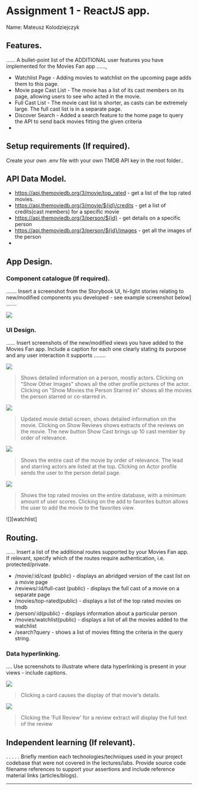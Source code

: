 # Assignment 1 - ReactJS app.

Name: Mateusz Kolodziejczyk

## Features.

...... A bullet-point list of the ADDITIONAL user features you have implemented for the  Movies Fan app ......,
 
 + Watchlist Page - Adding movies to watchlist on the upcoming page adds them to this page.
 + Movie page Cast List - The movie has a list of its cast members on its page, allowing users to see who acted in the movie.
 + Full Cast List - The movie cast list is shorter, as casts can be extremely large. The full cast list is in a separate page.
 + Discover Search - Added a search feature to the home page to query the API to send back movies fitting the given criteria
 + 

## Setup requirements (If required).

Create your own .env file with your own TMDB API key in the root folder.. 

## API Data Model.

+ https://api.themoviedb.org/3/movie/top_rated - get a list of the top rated movies.
+ https://api.themoviedb.org/3/movie/${id}/credits - get a list of credits(cast members) for a specific movie
+ https://api.themoviedb.org/3/person/${id} - get details on a specific person
+ https://api.themoviedb.org/3/person/${id}/images - get all the images of the person
+ 

## App Design.

### Component catalogue (If required).

....... Insert a screenshot from the Storybook UI, hi-light stories relating to new/modified components you developed - see example screenshot below] .......

![][stories]

### UI Design.

...... Insert screenshots of the new/modified views you have added to the Movies Fan app. Include a caption for each one clearly stating its purpose and any user interaction it supports ........

![][personDetail]
> Shows detailed information on a person, mostly actors. Clicking on "Show Other Images" shows all the other profile pictures of the actor. Clicking on "Show Movies the Person Starred in" shows all the movies the person starred or co-starred in.

![][movieDetail]
> Updated movie detail screen, shows detailed information on the movie. Clicking on Show Reviews shows extracts of the reviews on the movie. The new button Show Cast brings up 10 cast member by order of relevance.

![][movieCast]
> Shows the entire cast of the movie by order of relevance. The lead and starring actors are listed at the top. Clicking on Actor profile sends the user to the person detail page.

![][topRated]
> Shows the top rated movies on the entire database, with a minimum amount of user scores. Clicking on the add to favorites button allows the user to add the movie to the favorites view.

![][watchlist]
>

## Routing.

...... Insert a list of the additional routes supported by your Movies Fan app. If relevant, specify which of the routes require authentication, i.e. protected/private.

+ /movie/:id/cast (public) - displays an abridged version of the cast list on a movie page
+ /reviews/:id/full-cast (public) - displays the full cast of a movie on a separate page
+ /movies/top-rated(public) - displays a list of the top rated movies on tmdb
+ /person/:id(public) - displays information about a particular person
+ /movies/watchlist(public) - displays a list of all the movies added to the watchlist
+ /search?query - shows a list of movies fitting the criteria in the query string.

### Data hyperlinking.

.... Use screenshots to illustrate where data hyperlinking is present in your views - include captions.

![][cardLink]
> Clicking a card causes the display of that movie's details.



![][reviewLink]
>Clicking the 'Full Review' for a review extract will display the full text of the review

## Independent learning (If relevant).

. . . . . Briefly mention each technologies/techniques used in your project codebase that were not covered in the lectures/labs. Provide source code filename references to support your assertions and include reference material links (articles/blogs).

---------------------------------

[model]: ./data.jpg
[movieDetail]: ./public/movieDetail.png
[review]: ./public/review.png
[reviewLink]: ./public/reviewLink.png
[cardLink]: ./public/cardLink.png
[stories]: ./public/storybook.png
[personDetail]: ./public/personDetail.png
[movieCast]: ./public/movieCast.png
[topRated]: ./public/topRated.png